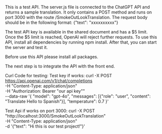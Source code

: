 This is a test API. The server.js file is connected to the ChatGPT API and returns a sample translation. It only contains a POST method and runs on port 3000 with the route /SmokeOutLookTranslation.
The request body should be in the following format: {"text": "xxxxxxxxxx"}

The test API key is available in the shared document and has a $5 limit. Once the $5 limit is reached, OpenAI will reject further requests.
To use this API, install all dependencies by running npm install. After that, you can start the server and test it.

Before use this API please install all packages.

The next step is to integrate the API with the front end.

Curl Code for testing:
Test key if works:
curl -X POST https://api.openai.com/v1/chat/completions \
  -H "Content-Type: application/json" \
  -H "Authorization: Bearer "our api key"" \
  --data-raw '{
    "model": "gpt-4o",
    "messages": [{"role": "user", "content": "Translate Hello to Spanish"}],
    "temperature": 0.7
  }'

Test Api if works on port 3000:
curl -X POST "http://localhost:3000/SmokeOutLookTranslation" \
-H "Content-Type: application/json" \
-d '{"text": "Hi this is our test project!"}'   
